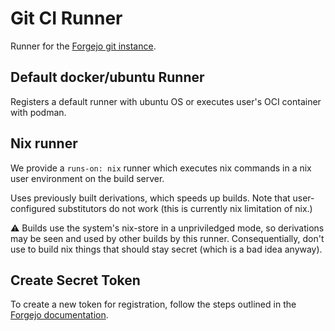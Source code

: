 # Git CI Runner

Runner for the [Forgejo git instance](../git/README.md).


## Default docker/ubuntu Runner

Registers a default runner with ubuntu OS or executes user's OCI container with podman.

## Nix runner

We provide a `runs-on: nix` runner which executes nix commands in a nix user environment on the build server.

Uses previously built derivations, which speeds up builds. Note that user-configured substitutors do not work (this is currently nix limitation of nix.)

⚠️ Builds use the system's nix-store in a unpriviledged mode, so derivations may be seen and used by other builds by this runner.
Consequentially, don't use to build nix things that should stay secret (which is a bad idea anyway).

## Create Secret Token

To create a new token for registration, follow the steps outlined in the [Forgejo documentation](https://forgejo.org/docs/latest/user/actions/#forgejo-runner).
